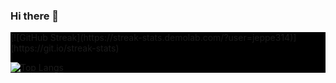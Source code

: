 ### Hi there 👋

<div style="background-color:black">
[![GitHub Streak](https://streak-stats.demolab.com/?user=jeppe314)](https://git.io/streak-stats)

[![Top Langs](https://github-readme-stats.vercel.app/api/top-langs/?username=jeppe314&layout=compact)](https://github.com/anuraghazra/github-readme-stats)
</div>

